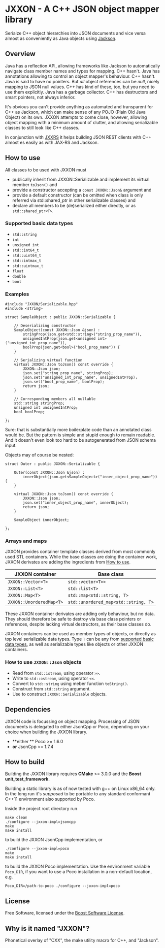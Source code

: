 # JXXON - A C++ JSON object mapper library

Serialze C++ object hierarchies into JSON documents and vice versa almost as conveniently as Java objects using [Jackson](https://github.com/FasterXML/jackson-databind).

## Overview

Java has a reflection API, allowing frameworks like Jackson to automatically navigate class member names and types for mapping. C++ hasn't. Java has annotations allowing to control an object mapper's behaviour. C++ hasn't. Java is said to have no pointers. But *all* object references can be *null*, nicely mapping to JSON null values. C++ has kind of these, too, but you need to use them explicitly. Java has a garbage collector. C++ has destructors and smart pointers, not always inferior.

It's obvious you can't provide anything as automated and transparent for C++ as Jackson, which can make sense of any POJO (Plain Old Java Object) on its own. JXXON attempts to come close, however, allowing object mapping with a minimum amount of clutter, and allowing serializable classes to still look like C++ classes. 

In conjunction with [JXXRS](https://github.com/jxx-project/JXXRS) it helps building JSON REST clients with C++ almost es easily as with JAX-RS and Jackson.

## How to use

All classes to be used with JXXON must

 * publically inherit from JXXON::Serializable and implement its virtual member `toJson()` and
 * provide a constructor accepting a `const JXXON::Json&` argument and
 * provide a default constructor (can be omitted when class is only referred via std::shared_ptr in other serializable classes) and
 * declare all members to be (de)serialized either directly, or as `std::shared_ptr<T>`.

### Supported basic data types

 * `std::string`
 * `int`
 * `unsigned int`
 * `std::int64_t`
 * `std::uint64_t`
 * `std::intmax_t`
 * `std::uintmax_t`
 * `float`
 * `double`
 * `bool`

### Examples

```
#include "JXXON/Serializable.hpp"
#include <string>

struct SampleObject : public JXXON::Serializable {

	// Deserializing constructor
	SampleObject(const JXXON::Json &json) :
		stringProp(json.get<std::string>("string_prop_name")),
		unsignedIntProp(json.get<unsigned int>("unsigned_int_prop_name")),
		boolProp(json.get<bool>("bool_prop_name")) {
	}

	// Serializing virtual function
	virtual JXXON::Json toJson() const override {
		JXXON::Json json;
		json.set("string_prop_name", stringProp);
		json.set("unsigned_int_prop_name", unsignedIntProp);
		json.set("bool_prop_name", boolProp);
		return json;
	}

	// Corresponding members all nullable
	std::string stringProp;
	unsigned int unsignedIntProp;
	bool boolProp;

};
```

Sure: that is substantially more boilerplate code than an annotated class would be. But the pattern is simple and stupid enough to remain readable. And it doesn't even look too hard to be autogenerated from JSON schema input.

Objects may of course be nested:

```
struct Outer : public JXXON::Serializable {

	Outer(const JXXON::Json &json) :
		innerObject(json.get<SampleObject>("inner_object_prop_name")) {
	}

	virtual JXXON::Json toJson() const override {
		JXXON::Json json;
		json.set("inner_object_prop_name", innerObject);
		return json;
	}

	SampleObject innerObject;

};
```

### Arrays and maps

JXXON provides container template classes derived from most commonly used STL containers. While the base classes are doing the container work, JXXON derivates are adding the ingredients from [How to use](#How-to-use).

JXXON container          | Base class
-------------------------|--------------------------------------------------------
`JXXON::Vector<T>`       | `std::vector<T>>`
`JXXON::List<T>`         | `std::list<T>`
`JXXON::Map<T>`          | `std::map<std::string, T>`
`JXXON::UnorderedMap<T>` | `std::unordered_map<std::string, T>`

These JXXON container derivates are adding only behaviour, but no data. They should therefore be safe to destroy via base class pointers or references, despite lacking virtual destructors, as their base classes do.

JXXON containers can be used as member types of objects, or directly as top level serializable data types. Type `T` can be any from [supported basic data types](#supported-basic-data-types), as well as serializable types like objects or other JXXON containers.

### How to use `JXXON::Json` objects

 * Read from `std::istream`, using operator `>>`.
 * Write to `std::ostream`, using operator `<<`.
 * Convert to `std::string` using meber function `toString()`.
 * Construct from `std::string` argument.
 * Use to construct `JXXON::Serializable` objects.
 
## Dependencies

JXXON code is focussing on object mapping. Processing of JSON documents is delegated to either JsonCpp or Poco, depending on your choice when building the JXXON library.

 * **either ** Poco >= 1.6.0
 * **or** JsonCpp >= 1.7.4

## How to build

Building the JXXON library requires **CMake** >= 3.0.0 and the **Boost unit_test_framework**.

Building a static library is as of now tested with g++ on Linux x86_64 only. In the long run it's *supposed* to be portable to any standard conformant C++11 environment also supported by Poco.

Inside the project root directory run

```
make clean
./configure --jxxon-impl=jsoncpp
make
make install
```

to build the JXXON JsonCpp implementation, or

```
./configure --jxxon-impl=poco
make
make install
```

to build the JXXON Poco implementation. Use the environment variable `Poco_DIR`, if you want to use a Poco installation in a non-default location, e.g.

```
Poco_DIR=/path-to-poco ./configure --jxxon-impl=poco
``` 

## License

Free Software, licensed under the [Boost Software License](https://spdx.org/licenses/BSL-1.0).

## Why is it named "JXXON"?

Phonetical overlay of "CXX", the make utility macro for C++, and "Jackson".
